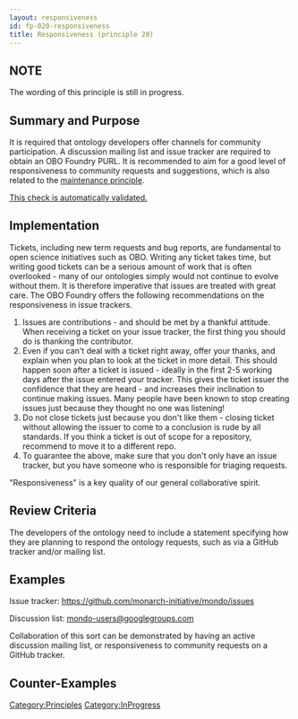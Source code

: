 ```yaml
---
layout: responsiveness
id: fp-020-responsiveness
title: Responsiveness (principle 20)
---
```


NOTE
-------
The wording of this principle is still in progress.

Summary and Purpose
-------
It is required that ontology developers offer channels for community participation. A discussion mailing list and issue tracker are required to obtain an OBO Foundry PURL. It is recommended to aim for a good level of responsiveness to community requests and suggestions, which is also related to the [maintenance principle](http://obofoundry.org/principles/fp-016-maintenance.html).

[This check is automatically validated.](checks/fp_020)

Implementation
-------
Tickets, including new term requests and bug reports, are fundamental to open science initiatives such as OBO. Writing any ticket takes time, but writing good tickets can be a serious amount of work that is often overlooked - many of our ontologies simply would not continue to evolve without them. It is therefore imperative that issues are treated with great care. The OBO Foundry offers the following recommendations on the responsiveness in issue trackers.

1. Issues are contributions - and should be met by a thankful attitude. When receiving a ticket on your issue tracker, the first thing you should do is thanking the contributor.
1. Even if you can't deal with a ticket right away, offer your thanks, and explain when you plan to look at the ticket in more detail. This should happen soon after a ticket is issued - ideally in the first 2-5 working days after the issue entered your tracker. This gives the ticket issuer the confidence that they are heard - and increases their inclination to continue making issues. Many people have been known to stop creating issues just because they thought no one was listening!
1. Do not close tickets just because you don't like them - closing ticket without allowing the issuer to come to a conclusion is rude by all standards. If you think a ticket is out of scope for a repository, recommend to move it to a different repo.
1. To guarantee the above, make sure that you don't only have an issue tracker, but you have someone who is responsible for triaging requests.

"Responsiveness" is a key quality of our general collaborative spirit.

Review Criteria
-------
The developers of the ontology need to include a statement specifying how they are planning to respond the ontology requests, such as via a GitHub tracker and/or mailing list. 

Examples
--------

Issue tracker: https://github.com/monarch-initiative/mondo/issues  

Discussion list: mondo-users@googlegroups.com  

Collaboration of this sort can be demonstrated by having an active discussion mailing list, or responsiveness to community requests on a GitHub tracker.  


Counter-Examples
----------------

<Category:Principles> <Category:InProgress>
